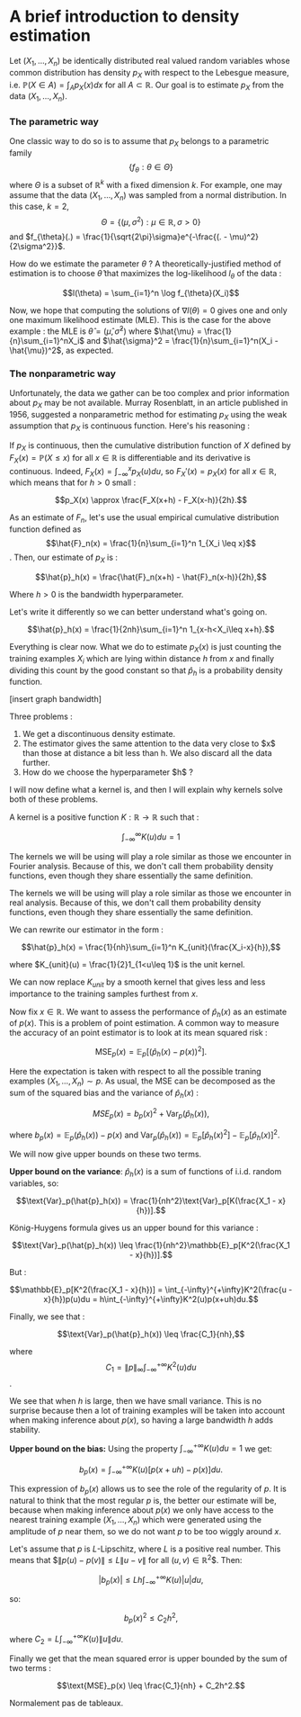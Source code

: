 # A brief introduction to density estimation

Let $(X_1,\ldots,X_n)$ be identically distributed real valued random variables whose common distribution has density $p_X$ with respect to the Lebesgue measure, i.e. $\mathbb{P}(X \in A) = \int_{A}p_X(x)dx$ for all $A \subset \mathbb{R}$. Our goal is to estimate $p_X$ from the data $(X_1,\ldots,X_n)$. 

### The parametric way

One classic way to do so is to assume that $p_X$ belongs to a parametric family $$\{f_{\theta} : \theta \in \Theta \}$$ where $\Theta$ is a subset of $\mathbb{R}^k$ with a fixed dimension $k$. For example, one may assume that the data $(X_1,\ldots,X_n)$ was sampled from a normal distribution. In this case, $k=2$, $$\Theta = \{(\mu, \sigma^2) : \mu \in \mathbb{R}, \sigma > 0\}$$ and $f_{\theta}(.) = \frac{1}{\sqrt{2\pi}\sigma}e^{-\frac{(. - \mu)^2}{2\sigma^2}}$.

How do we estimate the parameter $\theta$ ? A theoretically-justified method of estimation is to choose $\hat{\theta}$ that maximizes the log-likelihood $l_\theta$ of the data :

$$l(\theta) = \sum_{i=1}^n \log f_{\theta}(X_i)$$

Now, we hope that computing the solutions of $\nabla l(\theta) = 0$ gives one and only one maximum likelihood estimate (MLE). This is the case for the above example : the MLE is $\hat{\theta} = (\hat{\mu}, \hat{\sigma}^2)$ where $\hat{\mu} = \frac{1}{n}\sum_{i=1}^nX_i$ and $\hat{\sigma}^2 = \frac{1}{n}\sum_{i=1}^n(X_i - \hat{\mu})^2$, as expected.

### The nonparametric way

Unfortunately, the data we gather can be too complex and prior information about $p_X$ may be not available. Murray Rosenblatt, in an article published in 1956, suggested a nonparametric method for estimating $p_X$ using the weak assumption that $p_X$ is continuous function. Here's his reasoning :

If $p_X$ is continuous, then the cumulative distribution function of $X$ defined by $F_X(x) = \mathbb{P}(X\leq x)$ for all $x \in \mathbb{R}$ is differentiable and its derivative is continuous. Indeed, $F_X(x) = \int_{-\infty}^{x}p_X(u)du$, so $F_X'(x) = p_X(x)$ for all $x \in \mathbb{R}$, which means that for $h > 0$ small :

$$p_X(x) \approx \frac{F_X(x+h) - F_X(x-h)}{2h}.$$

As an estimate of $F_n$, let's use the usual empirical cumulative distribution function defined as $$\hat{F}_n(x) = \frac{1}{n}\sum_{i=1}^n 1_{X_i \leq x}$$. Then, our estimate of $p_X$ is :

$$\hat{p}_h(x) = \frac{\hat{F}_n(x+h) - \hat{F}_n(x-h)}{2h},$$

Where $h>0$ is the bandwidth hyperparameter.

Let's write it differently so we can better understand what's going on.

$$\hat{p}_h(x) = \frac{1}{2nh}\sum_{i=1}^n 1_{x-h<X_i\leq x+h}.$$

Everything is clear now. What we do to estimate $p_X(x)$ is just counting the training examples $X_i$ which are lying within distance $h$ from $x$ and finally dividing this count by the good constant so that $\hat{p}_h$ is a probability density function.

[insert graph bandwidth]

Three problems :
<ol>
<li>We get a discontinuous density estimate.</li>
<li>The estimator gives the same attention to the data very close to $x$ than those at distance a bit less than h. We also discard all the data further.</li>
<li>How do we choose the hyperparameter $h$ ?</li>
</ol>

I will now define what a kernel is, and then I will explain why kernels solve both of these problems.

A kernel is a positive function $K : \mathbb{R} \rightarrow \mathbb{R}$ such that :

$$\int_{-\infty}^{\infty}K(u)du = 1$$

The kernels we will be using will play a role similar as those we encounter in Fourier analysis. Because of this, we don't call them probability density functions, even though they share essentially the same definition.

The kernels we will be using will play a role similar as those we encounter in real analysis. Because of this, we don't call them probability density functions, even though they share essentially the same definition.

We can rewrite our estimator in the form :

$$\hat{p}_h(x) = \frac{1}{nh}\sum_{i=1}^n K_{unit}(\frac{X_i-x}{h}),$$

where $K_{unit}(u) = \frac{1}{2}1_{1<u\leq 1}$ is the unit kernel.

We can now replace $K_{unit}$ by a smooth kernel that gives less and less importance to the training samples furthest from $x$. 

Now fix $x \in \mathbb{R}$. We want to assess the performance of $\hat{p}_h(x)$ as an estimate of $p(x)$. This is a problem of point estimation. A common way to measure the accuracy of an point estimator is to look at its mean squared risk :

$$\text{MSE}_p(x) = \mathbb{E}_{p}[(\hat{p}_h(x) - p(x))^2].$$

Here the expectation is taken with respect to all the possible traning examples $(X_1,\ldots,X_n) \sim p$. As usual, the MSE can be decomposed as the sum of the squared bias and the variance of $\hat{p}_h(x)$ :

$$MSE_p(x) = b_p(x)^2 + \text{Var}_p(\hat{p}_h(x)),$$

where $b_p(x) = \mathbb{E}_p(\hat{p}_h(x)) - p(x)$ and $\text{Var}_p(\hat{p}_h(x)) = \mathbb{E}_p[\hat{p}_h(x)^2] - \mathbb{E}_p[\hat{p}_h(x)]^2$.

We will now give upper bounds on these two terms.

**Upper bound on the variance**: $\hat{p}_h(x)$ is a sum of functions of i.i.d. random variables, so:

$$\text{Var}_p(\hat{p}_h(x)) = \frac{1}{nh^2}\text{Var}_p[K(\frac{X_1 - x}{h})].$$

König-Huygens formula gives us an upper bound for this variance :

$$\text{Var}_p(\hat{p}_h(x)) \leq \frac{1}{nh^2}\mathbb{E}_p[K^2(\frac{X_1 - x}{h})].$$

But :

$$\mathbb{E}_p[K^2(\frac{X_1 - x}{h})] = \int_{-\infty}^{+\infty}K^2(\frac{u - x}{h})p(u)du = h\int_{-\infty}^{+\infty}K^2(u)p(x+uh)du.$$

Finally, we see that :

$$\text{Var}_p(\hat{p}_h(x)) \leq \frac{C_1}{nh},$$

where $$C_1 = \|p\|_\infty\int_{-\infty}^{+\infty}K^2(u)du$$.

We see that when $h$ is large, then we have small variance. This is no surprise because then a lot of training examples will be taken into account when making inference about $p(x)$, so having a large bandwidth $h$ adds stability.

**Upper bound on the bias:** Using the property $\int_{-\infty}^{+\infty}K(u)du = 1$ we get:

$$b_p(x) = \int_{-\infty}^{+\infty}K(u)[p(x + uh) - p(x)]du.$$

This expression of $b_p(x)$ allows us to see the role of the regularity of $p$. It is natural to think that the most regular $p$ is, the better our estimate will be,  because when making inference about $p(x)$ we only have access to the nearest training example $(X_1,\ldots,X_n)$ which were generated using the amplitude of $p$ near them, so we do not want $p$ to be too wiggly around $x$.

Let's assume that $p$ is $L$-Lipschitz, where $L$ is a positive real number. This means that $$\|p(u) - p(v)\| \leq L\|u-v\|$ for all $(u,v) \in \mathbb{R}^2$$. Then:

$$|b_p(x)| \leq Lh\int_{-\infty}^{+\infty} K(u)|u|du,$$

so:

$$b_p(x)^2 \leq C_2h^2,$$

where $C_2 = L\int_{-\infty}^{+\infty}K(u)\|u\|du$.

Finally we get that the mean squared error is upper bounded by the sum of two terms :

$$\text{MSE}_p(x) \leq \frac{C_1}{nh} + C_2h^2.$$

Normalement pas de tableaux.

